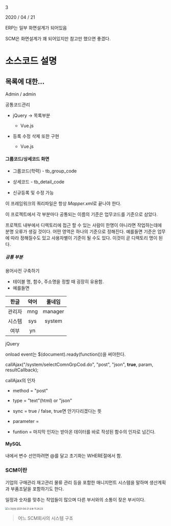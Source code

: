 3

2020 / 04 / 21



ERP는 일부 화면설계가 되어있음

SCM은 화면설계가 꽤 되어있지만 참고만 했으면 좋겠다.



# 소스코드 설명

## 목록에 대한...

Admin / admin

공통코드관리

- jQuery -> 목록부분
  - Vue.js

- 등록 수정 삭제 또한 구현
  - Vue.js



#### 그룹코드/상세코드 화면

- 그룹코드(학력) - tb_group_code

- 상세코드 - tb_detail_code

- 신규등록 및 수정 가능



이 프레임워크의 쿼리파일은 항상 *Mapper.xml*로 끝나야 한다.

이 프로젝트에서 각 부분마다 공통되는 이름의 기준은 업무코드를 기준으로 삼았다. 

프로젝트 내부에서 디렉토리에 접근 할 수 있는 사람이 한명이 아니라면 작업하는데에 분명 오류가 생길 것이다. 어떤 영역은 하나의 기준으로 정해진다. 예를들면 기준은 업무에 따라 정해질수도 있고 사용자별이 기준이 될 수도 있다. 이것이 곧 디렉토리 명이 된다. 



##### 공통 부분

용어사전 구축하기

- 테이블 명, 함수, 주소명을 정할 때 굉장히 유용함.
- 예를들면

|  한글  | 약어 | 풀네임  |
| :----: | :--: | :-----: |
| 관리자 | mng  | manager |
| 시스템 | sys  | system  |
|  여부  |  yn  |         |





jQuery

onload event는 $(document).ready(function())을 써야한다.



callAjax("/system/selectComnGrpCod.do", "post", "json", **true**, param, resultCallback);



callAjax의 인자

- method = "post"

- type = "text"(html) or "json"

- sync  = true / false, true면 안기다리겠다는 뜻

- parameter = 

- funtion = 마지막 인자는 받아온 데이터를 바로 작성된 함수의 인자로 넘긴다.





#### MySQL

내에서 변수 선언하려면 @를 달고 초기화는 WHERE절에서 함.







### SCM이란

기업의 구매관리 재고관리 물류 관리 등을 포함한 매니지먼트 시스템을 말하며 생산계획과 부품조달을 포함하기도 한다.

일정과 숫자를 맞추는 작업들이 많으며 다른 부서와의 소통이 잦은 부서이다.

<img src="https://tva1.sinaimg.cn/large/008i3skNgy1gprqehkjlrj311p0u0dtb.jpg" alt="스크린샷 2021-04-21 오후 11.24.23" style="zoom:50%;" />

> 어느 SCM회사의 시스템 구조



